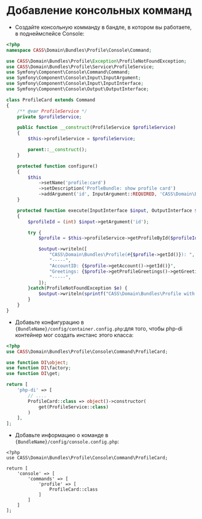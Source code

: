 Добавление консольных комманд
=============================

- Создайте консольную комманду в бандле, в котором вы работаете, в поднеймспейсе Console:

```php
<?php
namespace CASS\Domain\Bundles\Profile\Console\Command;

use CASS\Domain\Bundles\Profile\Exception\ProfileNotFoundException;
use CASS\Domain\Bundles\Profile\Service\ProfileService;
use Symfony\Component\Console\Command\Command;
use Symfony\Component\Console\Input\InputArgument;
use Symfony\Component\Console\Input\InputInterface;
use Symfony\Component\Console\Output\OutputInterface;

class ProfileCard extends Command
{
    /** @var ProfileService */
    private $profileService;

    public function __construct(ProfileService $profileService)
    {
        $this->profileService = $profileService;

        parent::__construct();
    }

    protected function configure()
    {
        $this
            ->setName('profile:card')
            ->setDescription('ProfleBundle: show profile card')
            ->addArgument('id', InputArgument::REQUIRED, 'CASS\Domain\Bundles\Profile ID');
    }

    protected function execute(InputInterface $input, OutputInterface $output)
    {
        $profileId = (int) $input->getArgument('id');

        try {
            $profile = $this->profileService->getProfileById($profileId);

            $output->writeln([
                "CASS\Domain\Bundles\Profile(#{$profile->getId()}): ",
                "-----",
                "AccountID: {$profile->getAccount()->getId()}",
                "Greetings: {$profile->getProfileGreetings()->getGreetings()}",
                "-----",
            ]);
        }catch(ProfileNotFoundException $e) {
            $output->writeln(sprintf("CASS\Domain\Bundles\Profile with id `%d` not found", $profileId));
        }
    }
}
```

- Добавьте конфигурацию в `{BundleName}/config/container.config.php`:для того, чтобы php-di контейнер мог создать инстанс этого класса:

```php
<?php
use CASS\Domain\Bundles\Profile\Console\Command\ProfileCard;

use function DI\object;
use function DI\factory;
use function DI\get;

return [
    'php-di' => [
        // ....
        ProfileCard::class => object()->constructor(
            get(ProfileService::class)
        )
    ],
];
```

- Добавьте информацию о команде в `{BundleName}/config/console.config.php`:

```
<?php
use CASS\Domain\Bundles\Profile\Console\Command\ProfileCard;

return [
    'console' => [
        'commands' => [
            'profile' => [
                ProfileCard::class
            ]
        ]
    ]
];
```